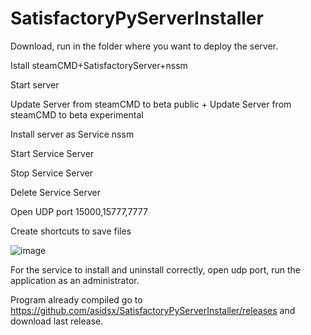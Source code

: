 # SatisfactoryPyServerInstaller

Download, run in the folder where you want to deploy the server.


Istall steamCMD+SatisfactoryServer+nssm

Start server

Update Server from steamCMD to beta public + Update Server from steamCMD to beta experimental


Install server as Service nssm

Start Service Server

Stop Service Server

Delete Service Server

Open UDP port 15000,15777,7777

Create shortcuts to save files

![image](https://github.com/asidsx/SatisfactoryPyServerInstaller/assets/106923482/75b32c53-e359-44c3-8821-b9f3340b11f1)






For the service to install and uninstall correctly, open udp port, run the application as an administrator.


Program already compiled go to https://github.com/asidsx/SatisfactoryPyServerInstaller/releases and download last release.
